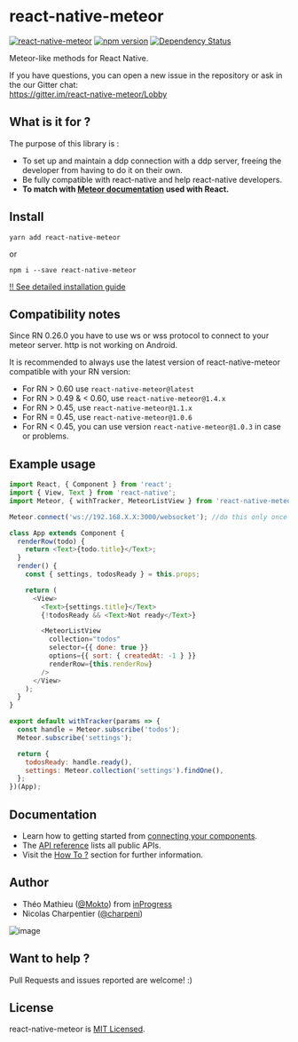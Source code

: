# react-native-meteor

[![react-native-meteor](http://img.shields.io/npm/dm/react-native-meteor.svg)](https://www.npmjs.org/package/react-native-meteor) [![npm version](https://badge.fury.io/js/react-native-meteor.svg)](http://badge.fury.io/js/react-native-meteor) [![Dependency Status](https://david-dm.org/inProgress-team/react-native-meteor.svg)](https://david-dm.org/inProgress-team/react-native-meteor)

Meteor-like methods for React Native.

If you have questions, you can open a new issue in the repository or ask in the our Gitter chat:  
https://gitter.im/react-native-meteor/Lobby

## What is it for ?

The purpose of this library is :

* To set up and maintain a ddp connection with a ddp server, freeing the developer from having to do it on their own.
* Be fully compatible with react-native and help react-native developers.
* **To match with [Meteor documentation](http://docs.meteor.com/) used with React.**

## Install

```
yarn add react-native-meteor
```

or

```
npm i --save react-native-meteor
```

[!! See detailed installation guide](https://github.com/inProgress-team/react-native-meteor/blob/master/docs/Install.md)

## Compatibility notes

Since RN 0.26.0 you have to use ws or wss protocol to connect to your meteor server. http is not working on Android.

It is recommended to always use the latest version of react-native-meteor compatible with your RN version:

* For RN > 0.60 use `react-native-meteor@latest`
* For RN > 0.49 & < 0.60, use `react-native-meteor@1.4.x`
* For RN > 0.45, use `react-native-meteor@1.1.x`
* For RN = 0.45, use `react-native-meteor@1.0.6`
* For RN < 0.45, you can use version `react-native-meteor@1.0.3` in case or problems.

## Example usage

```javascript
import React, { Component } from 'react';
import { View, Text } from 'react-native';
import Meteor, { withTracker, MeteorListView } from 'react-native-meteor';

Meteor.connect('ws://192.168.X.X:3000/websocket'); //do this only once

class App extends Component {
  renderRow(todo) {
    return <Text>{todo.title}</Text>;
  }
  render() {
    const { settings, todosReady } = this.props;

    return (
      <View>
        <Text>{settings.title}</Text>
        {!todosReady && <Text>Not ready</Text>}

        <MeteorListView
          collection="todos"
          selector={{ done: true }}
          options={{ sort: { createdAt: -1 } }}
          renderRow={this.renderRow}
        />
      </View>
    );
  }
}

export default withTracker(params => {
  const handle = Meteor.subscribe('todos');
  Meteor.subscribe('settings');

  return {
    todosReady: handle.ready(),
    settings: Meteor.collection('settings').findOne(),
  };
})(App);
```

## Documentation

- Learn how to getting started from [connecting your components](docs/connect-your-components.md).
- The [API reference](docs/api.md) lists all public APIs.
- Visit the [How To ?](docs/how-to.md) section for further information.

## Author

* Théo Mathieu ([@Mokto](https://github.com/Mokto)) from [inProgress](https://in-progress.io)
* Nicolas Charpentier ([@charpeni](https://github.com/charpeni))

![image](https://user-images.githubusercontent.com/7189823/40546483-68c5e734-5ffd-11e8-8dd4-bdd11d9fbc93.png)

## Want to help ?

Pull Requests and issues reported are welcome! :)

## License

react-native-meteor is [MIT Licensed](LICENSE).
